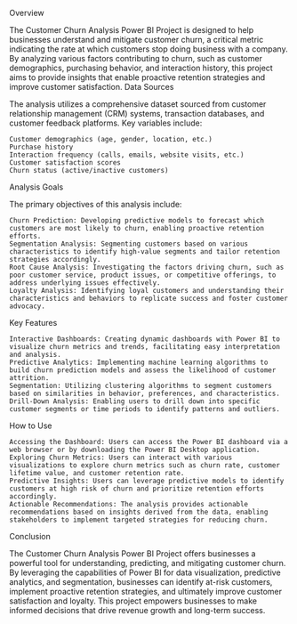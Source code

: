 Overview

The Customer Churn Analysis Power BI Project is designed to help businesses understand and mitigate customer churn, a critical metric indicating the rate at which customers stop doing business with a company. By analyzing various factors contributing to churn, such as customer demographics, purchasing behavior, and interaction history, this project aims to provide insights that enable proactive retention strategies and improve customer satisfaction.
Data Sources

The analysis utilizes a comprehensive dataset sourced from customer relationship management (CRM) systems, transaction databases, and customer feedback platforms. Key variables include:

    Customer demographics (age, gender, location, etc.)
    Purchase history
    Interaction frequency (calls, emails, website visits, etc.)
    Customer satisfaction scores
    Churn status (active/inactive customers)

Analysis Goals

The primary objectives of this analysis include:

    Churn Prediction: Developing predictive models to forecast which customers are most likely to churn, enabling proactive retention efforts.
    Segmentation Analysis: Segmenting customers based on various characteristics to identify high-value segments and tailor retention strategies accordingly.
    Root Cause Analysis: Investigating the factors driving churn, such as poor customer service, product issues, or competitive offerings, to address underlying issues effectively.
    Loyalty Analysis: Identifying loyal customers and understanding their characteristics and behaviors to replicate success and foster customer advocacy.

Key Features

    Interactive Dashboards: Creating dynamic dashboards with Power BI to visualize churn metrics and trends, facilitating easy interpretation and analysis.
    Predictive Analytics: Implementing machine learning algorithms to build churn prediction models and assess the likelihood of customer attrition.
    Segmentation: Utilizing clustering algorithms to segment customers based on similarities in behavior, preferences, and characteristics.
    Drill-Down Analysis: Enabling users to drill down into specific customer segments or time periods to identify patterns and outliers.

How to Use

    Accessing the Dashboard: Users can access the Power BI dashboard via a web browser or by downloading the Power BI Desktop application.
    Exploring Churn Metrics: Users can interact with various visualizations to explore churn metrics such as churn rate, customer lifetime value, and customer retention rate.
    Predictive Insights: Users can leverage predictive models to identify customers at high risk of churn and prioritize retention efforts accordingly.
    Actionable Recommendations: The analysis provides actionable recommendations based on insights derived from the data, enabling stakeholders to implement targeted strategies for reducing churn.

Conclusion

The Customer Churn Analysis Power BI Project offers businesses a powerful tool for understanding, predicting, and mitigating customer churn. By leveraging the capabilities of Power BI for data visualization, predictive analytics, and segmentation, businesses can identify at-risk customers, implement proactive retention strategies, and ultimately improve customer satisfaction and loyalty. This project empowers businesses to make informed decisions that drive revenue growth and long-term success.
